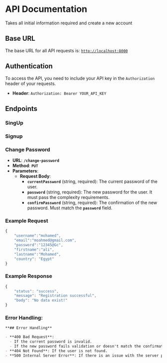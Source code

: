 # API Documentation

Takes all initial information required and create a new account

## Base URL

The base URL for all API requests is: [`http://localhost:8000`](http://localhost:8000/)

## Authentication

To access the API, you need to include your API key in the `Authorization` header of your requests.

- **Header**: `Authorization: Bearer YOUR_API_KEY`

## Endpoints

### SingUp

### **Signup**

### **Change Password**

- **URL**: **`/change-password`**
- **Method**: **`PUT`**
- **Parameters**:
  - **Request Body**:
    - **`currentPassword`** (string, required): The current password of the user.
    - **`password`** (string, required): The new password for the user. It must pass the complexity requirements.
    - **`confirmPassword`** (string, required): The confirmation of the new password. Must match the **`password`** field.

### Example Request

```jsx
{
    "username":"mohamed",
    "email":"moahmed@gmail.com",
    "password":"12345@Gc",
    "firstname":"ali",
    "lastname":"Mohamed",
    "country": "Egypt"
}
```

### Example Response

```jsx
{
    "status": "success",
    "message": "Registration successful",
    "body": "No data exist!"
}
```

### Error Handling:

```markdown
**## Error Handling**

- **400 Bad Request**:
  - If the current password is invalid.
  - If the new password fails validation or doesn't match the confirmation.
- **404 Not Found**: If the user is not found.
- **500 Internal Server Error**: If there is an issue with the server processing the request.
```
